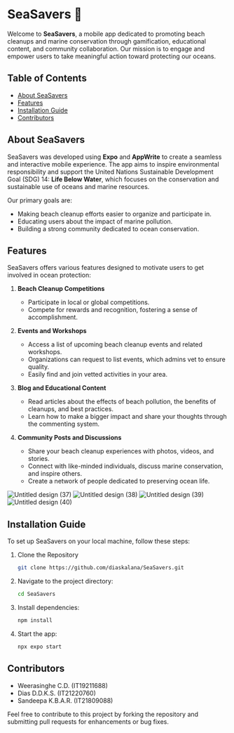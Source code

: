 # SeaSavers 🌊

Welcome to **SeaSavers**, a mobile app dedicated to promoting beach cleanups and marine conservation through gamification, educational content, and community collaboration. Our mission is to engage and empower users to take meaningful action toward protecting our oceans.

## Table of Contents
- [About SeaSavers](#about-seasavers)
- [Features](#features)
- [Installation Guide](#installation-guide)
- [Contributors](#contributors)

## About SeaSavers
SeaSavers was developed using **Expo** and **AppWrite** to create a seamless and interactive mobile experience. The app aims to inspire environmental responsibility and support the United Nations Sustainable Development Goal (SDG) 14: **Life Below Water**, which focuses on the conservation and sustainable use of oceans and marine resources.

Our primary goals are:
- Making beach cleanup efforts easier to organize and participate in.
- Educating users about the impact of marine pollution.
- Building a strong community dedicated to ocean conservation.

## Features
SeaSavers offers various features designed to motivate users to get involved in ocean protection:

1. **Beach Cleanup Competitions**
   - Participate in local or global competitions.
   - Compete for rewards and recognition, fostering a sense of accomplishment.

2. **Events and Workshops**
   - Access a list of upcoming beach cleanup events and related workshops.
   - Organizations can request to list events, which admins vet to ensure quality.
   - Easily find and join vetted activities in your area.

3. **Blog and Educational Content**
   - Read articles about the effects of beach pollution, the benefits of cleanups, and best practices.
   - Learn how to make a bigger impact and share your thoughts through the commenting system.

4. **Community Posts and Discussions**
   - Share your beach cleanup experiences with photos, videos, and stories.
   - Connect with like-minded individuals, discuss marine conservation, and inspire others.
   - Create a network of people dedicated to preserving ocean life.
  
![Untitled design (37)](https://github.com/user-attachments/assets/612217a2-7706-4c29-891c-735e8ae034be)
![Untitled design (38)](https://github.com/user-attachments/assets/2ec3cb99-a76f-4637-aa51-ebc5a343e128)
![Untitled design (39)](https://github.com/user-attachments/assets/1725ddfe-1b56-41a4-b3fc-68e32b402b91)
![Untitled design (40)](https://github.com/user-attachments/assets/03db57c5-0549-4d68-bef6-227a894b3f77)

## Installation Guide
To set up SeaSavers on your local machine, follow these steps:

1. Clone the Repository
   ```bash
   git clone https://github.com/diaskalana/SeaSavers.git
   ```

2. Navigate to the project directory:

   ```bash
   cd SeaSavers
   ```

3. Install dependencies:

   ```bash
   npm install
   ```
   
4. Start the app:

   ```bash
   npx expo start
   ```

## Contributors
- Weerasinghe C.D. (IT19211688)
- Dias D.D.K.S. (IT21220760)
- Sandeepa K.B.A.R. (IT21809088)

Feel free to contribute to this project by forking the repository and submitting pull requests for enhancements or bug fixes.
